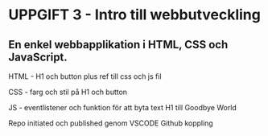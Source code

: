 # UPPGIFT 3 - Intro till webbutveckling

## En enkel webbapplikation i HTML, CSS och JavaScript.

 

HTML - H1 och button plus ref till css och js fil  

CSS - farg och stil på H1 och button  

JS - eventlistener och funktion för att byta text H1 till Goodbye World  


Repo initiated och published genom VSCODE Github koppling
